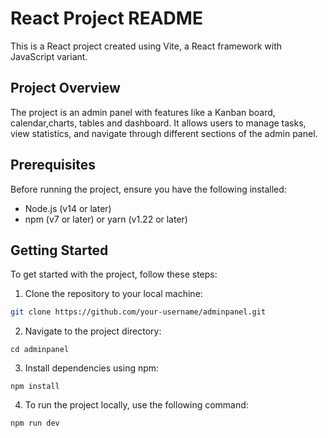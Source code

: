 # React Project README

This is a React project created using Vite, a React framework with JavaScript variant.

## Project Overview

The project is an admin panel with features like a Kanban board, calendar,charts, tables and dashboard. It allows users to manage tasks, view statistics, and navigate through different sections of the admin panel.

## Prerequisites

Before running the project, ensure you have the following installed:

- Node.js (v14 or later)
- npm (v7 or later) or yarn (v1.22 or later)

## Getting Started

To get started with the project, follow these steps:

1. Clone the repository to your local machine:

```bash
git clone https://github.com/your-username/adminpanel.git
```

2. Navigate to the project directory:

```
cd adminpanel
```

3. Install dependencies using npm:
   
```
npm install
```

4. To run the project locally, use the following command:

```
npm run dev
```

